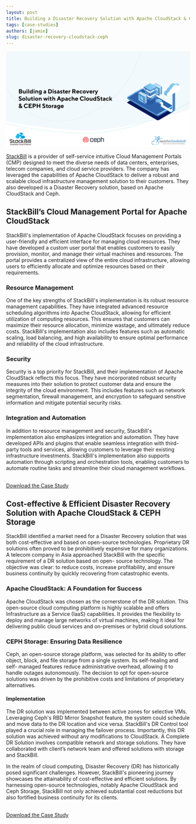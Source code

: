 ```yaml
---
layout: post
title: Building a Disaster Recovery Solution with Apache CloudStack & CEPH Storage
tags: [case-studies]
authors: [jamie]
slug: disaster-recovery-cloudstack-ceph
---
```


[![](banner.png "Building a Disaster Recovery Solution with Apache CloudStack & CEPH Storage")](/blog/disaster-recovery-cloudstack-ceph)

[StackBill](https://www.stackbill.com/) is a provider of self-service intuitive Cloud Management Portals (CMP) designed to meet the diverse needs of data centers, enterprises, telecom companies, and cloud service providers. The company has leveraged the capabilities of Apache CloudStack to deliver a robust and scalable cloud infrastructure management solution to their customers. They also  developed is a Disaster Recovery solution, based on Apache CloudStack and Ceph. 


<!-- truncate -->

## StackBill’s Cloud Management Portal for Apache CloudStack

StackBill's implementation of Apache CloudStack focuses on providing a user-friendly and efficient interface for managing cloud resources. They have developed a custom user portal that enables customers to easily provision, monitor, and manage their virtual machines and resources. The portal provides a centralized view of the entire cloud infrastructure, allowing users to efficiently allocate and optimize resources based on their requirements.

### Resource Management
One of the key strengths of StackBill's implementation is its robust resource management capabilities. They have integrated advanced resource scheduling algorithms into Apache CloudStack, allowing for efficient utilization of computing resources. This ensures that customers can maximize their resource allocation, minimize wastage, and ultimately reduce costs. StackBill's implementation also includes features such as automatic scaling, load balancing, and high availability to ensure optimal performance and reliability of the cloud infrastructure.

### Security 
Security is a top priority for StackBill, and their implementation of Apache CloudStack reflects this focus. They have incorporated robust security measures into their solution to protect customer data and ensure the integrity of the cloud environment. This includes features such as network segmentation, firewall management, and encryption to safeguard sensitive information and mitigate potential security risks.

### Integration and Automation 
In addition to resource management and security, StackBill's implementation also emphasizes integration and automation. They have developed APIs and plugins that enable seamless integration with third-party tools and services, allowing customers to leverage their existing infrastructure investments. StackBill's implementation also supports automation through scripting and orchestration tools, enabling customers to automate routine tasks and streamline their cloud management workflows.


<br/>
<a class="button button--primary button--lg" href="/files/acs-case-study-stackbill.pdf" target="_blank">Download the Case Study</a>
<br/>


## Cost-effective & Efficient Disaster Recovery Solution with Apache CloudStack & CEPH Storage

StackBill identified a market need for a Disaster Recovery solution that was both cost-effective and based on open-source technologies. Proprietary DR solutions often proved to
be prohibitively expensive for many organizations. A telecom company in Asia
approached StackBill with the specific requirement of a DR solution based on open-
source technology. The objective was clear: to reduce costs, increase profitability,
and ensure business continuity by quickly recovering from catastrophic events.


### Apache CloudStack: A Foundation for Success
Apache CloudStack was chosen as the cornerstone of the DR solution. This open-source cloud computing platform is highly scalable and offers Infrastructure as a Service (IaaS) capabilities. It provides the flexibility to deploy and manage large networks of virtual machines, making it ideal for delivering public cloud services and on-premises or hybrid cloud solutions.


### CEPH Storage: Ensuring Data Resilience
Ceph, an open-source storage platform, was selected for its ability to offer object, block, and file storage from a single system. Its self-healing and self- managed features reduce administrative overhead, allowing it to handle outages autonomously.
The decision to opt for open-source solutions was driven by the prohibitive costs and limitations of proprietary alternatives.


#### Implementation
The DR solution was implemented between active zones for selective VMs. Leveraging Ceph's RBD Mirror Snapshot feature, the system could schedule and move data to the DR location and vice versa. StackBill's DR Control tool played a crucial role in managing the failover process. Importantly, this DR solution was achieved without any modifications to CloudStack. A Complete DR Solution involves compatible network and storage solutions. They have collaborated with client’s network team and offered solutions with storage and StackBill.

In the realm of cloud computing, Disaster Recovery (DR) has historically posed significant challenges. However, StackBill's pioneering journey showcases the attainability of cost-effective and efficient solutions. By harnessing open-source technologies, notably Apache CloudStack and Ceph Storage, StackBill not only achieved substantial cost reductions but also fortified business continuity for its clients.

<br/>
<a class="button button--primary button--lg" href="/files/acs-case-study-stackbill.pdf" target="_blank">Download the Case Study</a>
<br/>
